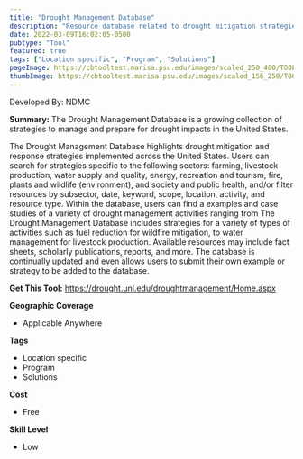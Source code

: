 ```yaml
---
title: "Drought Management Database"
description: "Resource database related to drought mitigation strategies"
date: 2022-03-09T16:02:05-0500
pubtype: "Tool"
featured: true
tags: ["Location specific", "Program", "Solutions"]
pageImage: https://cbtooltest.marisa.psu.edu/images/scaled_250_400/TOOLID_31.0_ScreenCapture-1.png
thumbImage: https://cbtooltest.marisa.psu.edu/images/scaled_156_250/TOOLID_31.0_ScreenCapture-1.png
---
```

Developed By: NDMC

**Summary:** The Drought Management Database is a growing collection of strategies to manage and prepare for drought impacts in the United States. 

The Drought Management Database highlights drought mitigation and response strategies implemented across the United States. Users can search for strategies specific to the following sectors: farming, livestock production, water supply and quality, energy, recreation and tourism, fire, plants and wildlife (environment), and society and public health, and/or filter resources by subsector, date, keyword, scope, location, activity, and resource type. Within the database, users can find a examples and case studies of a variety of drought management activities ranging from The Drought Management Database includes strategies for a variety of types of activities such as fuel reduction for wildfire mitigation, to water management for livestock production. Available resources may include fact sheets, scholarly publications, reports, and more. The database is continually updated and even allows users to submit their own example or strategy to be added to the database. 

__**Get This Tool:**__ https://drought.unl.edu/droughtmanagement/Home.aspx

__**Geographic Coverage**__
- Applicable Anywhere

__**Tags**__
-  Location specific
-  Program
-  Solutions

__**Cost**__
- Free

__**Skill Level**__
- Low
